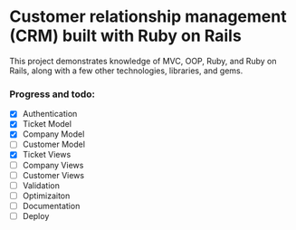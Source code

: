 # Customer relationship management (CRM) built with Ruby on Rails

This project demonstrates knowledge of MVC, OOP, Ruby, and Ruby on Rails, along with a few other technologies, libraries, and gems.

### Progress and todo:

- [x] Authentication
- [x] Ticket Model
- [x] Company Model
- [ ] Customer Model
- [x] Ticket Views
- [ ] Company Views
- [ ] Customer Views
- [ ] Validation
- [ ] Optimizaiton
- [ ] Documentation
- [ ] Deploy
